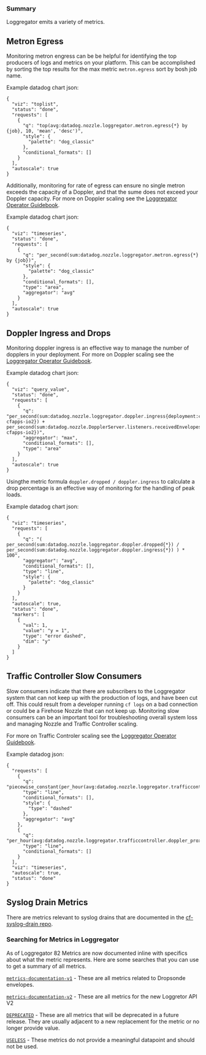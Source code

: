 ### Summary
Loggregator emits a variety of metrics.

## Metron Egress
Monitoring metron engress can be be helpful for identifying the
top producers of logs and metrics on your platform. This can be accomplished
by sorting the top results for the max metric `metron.egress` sort by bosh job name.

Example datadog chart json:
```
{
  "viz": "toplist",
  "status": "done",
  "requests": [
    {
      "q": "top(avg:datadog.nozzle.loggregator.metron.egress{*} by {job}, 10, 'mean', 'desc')",
      "style": {
        "palette": "dog_classic"
      },
      "conditional_formats": []
    }
  ],
  "autoscale": true
}
```

Additionally, monitoring for rate of egress can ensure no single metron exceeds
the capacity of a Doppler, and that the sume does not exceed your Doppler capacity.
For more on Doppler scaling see the [Loggregator Operator Guidebook](./Loggregator%20Operator%20Guidebook.pdf).

Example datadog chart json:
```
{
  "viz": "timeseries",
  "status": "done",
  "requests": [
    {
      "q": "per_second(sum:datadog.nozzle.loggregator.metron.egress{*} by {job})",
      "style": {
        "palette": "dog_classic"
      },
      "conditional_formats": [],
      "type": "area",
      "aggregator": "avg"
    }
  ],
  "autoscale": true
}
```

## Doppler Ingress and Drops

Monitoring doppler ingress is an effective way to manage the number of dopplers in your deployment.
For more on Doppler scaling see the [Loggregator Operator Guidebook](./Loggregator%20Operator%20Guidebook.pdf).

Example datadog chart json:
```
{
  "viz": "query_value",
  "status": "done",
  "requests": [
    {
      "q": "per_second(sum:datadog.nozzle.loggregator.doppler.ingress{deployment:cf-cfapps-io2}) + per_second(sum:datadog.nozzle.DopplerServer.listeners.receivedEnvelopes{deployment:cf-cfapps-io2})",
      "aggregator": "max",
      "conditional_formats": [],
      "type": "area"
    }
  ],
  "autoscale": true
}
```

Usingthe metric formula `doppler.dropped / doppler.ingress` to calculate a drop percentage is an effective way
of monitoring for the handling of peak loads.

Example datadog chart json:

```
{
  "viz": "timeseries",
  "requests": [
    {
      "q": "( per_second(sum:datadog.nozzle.loggregator.doppler.dropped{*}) / per_second(sum:datadog.nozzle.loggregator.doppler.ingress{*}) ) * 100",
      "aggregator": "avg",
      "conditional_formats": [],
      "type": "line",
      "style": {
        "palette": "dog_classic"
      }
    }
  ],
  "autoscale": true,
  "status": "done",
  "markers": [
    {
      "val": 1,
      "value": "y = 1",
      "type": "error dashed",
      "dim": "y"
    }
  ]
}
```

## Traffic Controller Slow Consumers
Slow consumers indicate that there are subscribers to the Loggregator system that can not
keep up with the production of logs, and have been cut off. This could result from a
developer running `cf logs` on a bad connection or could be a Firehose Nozzle that can not keep up.
Monitoring slow consumers can be an important tool for troubleshooting overall system loss and
managing Nozzle and Traffic Controller scaling.

For more on Traffic Controler scaling see the [Loggregator Operator Guidebook](./Loggregator%20Operator%20Guidebook.pdf).

Example datadog json:
```
{
  "requests": [
    {
      "q": "piecewise_constant(per_hour(avg:datadog.nozzle.loggregator.trafficcontroller.doppler_proxy.slow_consumer{*}))",
      "type": "line",
      "conditional_formats": [],
      "style": {
        "type": "dashed"
      },
      "aggregator": "avg"
    },
    {
      "q": "per_hour(avg:datadog.nozzle.loggregator.trafficcontroller.doppler_proxy.slow_consumer{*})",
      "type": "line",
      "conditional_formats": []
    }
  ],
  "viz": "timeseries",
  "autoscale": true,
  "status": "done"
}
```

## Syslog Drain Metrics
There are metrics relevant to syslog drains that are documented in the [cf-syslog-drain repo](https://github.com/cloudfoundry/cf-syslog-drain-release#operator-metrics).



### Searching for Metrics in Loggregator
As of Loggregator 82 Metrics are now documented inline with specifics about what the metric represents. Here are some searches that you can use to get a summary of all metrics.

[`metrics-documentation-v1`](https://github.com/cloudfoundry/loggregator-release/search?utf8=%E2%9C%93&q=metric-documentation-v1&type=Code) - These are all metrics related to Dropsonde envelopes.

[`metrics-documentation-v2`](https://github.com/cloudfoundry/loggregator-release/search?utf8=%E2%9C%93&q=metric-documentation-v2&type=Code) - These are all metrics for the new Loggretor API V2

[`DEPRECATED`](https://github.com/cloudfoundry/loggregator-release/search?utf8=%E2%9C%93&q=DEPRECATED) - These are all metrics that will be deprecated in a future release. They are usually adjacent to a new replacement for the metric or no longer provide value.

[`USELESS`](https://github.com/cloudfoundry/loggregator-release/search?utf8=%E2%9C%93&q=USELESS) - These metrics do not provide a meaningful datapoint and should not be used.


